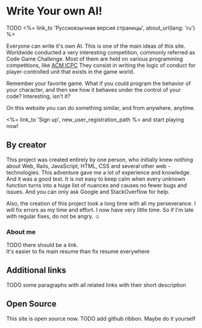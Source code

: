 # Write Your own AI!

TODO
<%= link_to 'Русскоязычная версия страницы', about_url(lang: 'ru') %>

Everyone can write it's own AI. This is one of the main ideas of this site.
Worldwide conducted a very interesting competition, commonly referred as Code Game Challenge.
Most of them are held on various programming competitions, like [ACM ICPC](http://icpc.baylor.edu/)
They consist in writing the logic of conduct for player-controlled unit that exists in the game world.
 
Remember your favorite game.
What if you could program the behavior of your character, 
and then see how it behaves under the control of your code?
Interesting, isn't it?

On this website you can do something similar, and from anywhere, anytime.

  
<div id="link"><%= link_to 'Sign up', new_user_registration_path %> and start playing now!</div>

## By creator
This project was created entirely by one person, who initially knew nothing about Web, Rails, JavaScript, HTML, CSS and several other web - technologies.
This adventure gave me a lot of experience and knowledge.
And it was a good test. It is not easy to keep calm when every unknown function turns into a huge list of nuances and causes no fewer bugs and issues.
And you can only ask Google and StackOverflow for help.

Also, the creation of this project took a long time with all my perseverance.
I will fix errors as my time and effort. I now have very little time.
So if I'm late with regular fixes, do not be angry. ☺

### About me
TODO there should be a link.  
It's easier to fix main resume than fix resume everywhere

## Additional links
TODO some paragraphs with all related links with their short description

## Open Source
This site is open source now.
TODO add github ribbon. Maybe do it yourself
<!-- TODO fork me on github https://github.com/blog/273-github-ribbons http://tholman.com/github-corners/-->
